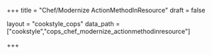 +++
title = "Chef/Modernize ActionMethodInResource"
draft = false

layout = "cookstyle_cops"
data_path = ["cookstyle","cops_chef_modernize_actionmethodinresource"]

+++

<!-- The content of this page is automatically generated from the
cops_chef_modernize_actionmethodinresource.yml file in github.com/chef/cookstyle/blob/master/docs-chef-io/data/cookstyle/. -->
